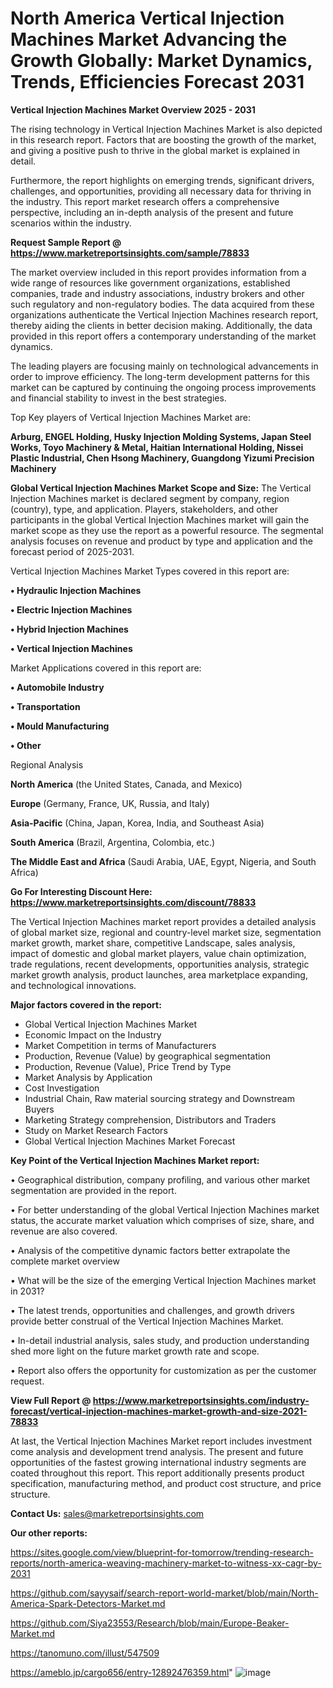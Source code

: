 # North America Vertical Injection Machines Market Advancing the Growth Globally: Market Dynamics, Trends, Efficiencies Forecast 2031

<Strong> Vertical Injection Machines Market Overview 2025 - 2031</strong>

The rising technology in Vertical Injection Machines Market is also depicted in this research report. Factors that are boosting the growth of the market, and giving a positive push to thrive in the global market is explained in detail.

Furthermore, the report highlights on emerging trends, significant drivers, challenges, and opportunities, providing all necessary data for thriving in the industry. This report market research offers a comprehensive perspective, including an in-depth analysis of the present and future scenarios within the industry.

<strong>Request Sample Report @ <a href=https://www.marketreportsinsights.com/sample/78833>https://www.marketreportsinsights.com/sample/78833</a></strong>

The market overview included in this report provides information from a wide range of resources like government organizations, established companies, trade and industry associations, industry brokers and other such regulatory and non-regulatory bodies. The data acquired from these organizations authenticate the Vertical Injection Machines research report, thereby aiding the clients in better decision making. Additionally, the data provided in this report offers a contemporary understanding of the market dynamics.

The leading players are focusing mainly on technological advancements in order to improve efficiency. The long-term development patterns for this market can be captured by continuing the ongoing process improvements and financial stability to invest in the best strategies.

Top Key players of Vertical Injection Machines Market are:

<strong>Arburg, ENGEL Holding, Husky Injection Molding Systems, Japan Steel Works, Toyo Machinery & Metal, Haitian International Holding, Nissei Plastic Industrial, Chen Hsong Machinery, Guangdong Yizumi Precision Machinery</strong>

<strong><b>Global Vertical Injection Machines Market Scope and Size:</b></strong>
The Vertical Injection Machines market is declared segment by company, region (country), type, and application. Players, stakeholders, and other participants in the global Vertical Injection Machines market will gain the market scope as they use the report as a powerful resource. The segmental analysis focuses on revenue and product by type and application and the forecast period of 2025-2031.

Vertical Injection Machines Market Types covered in this report are:

<strong>• Hydraulic Injection Machines

• Electric Injection Machines

• Hybrid Injection Machines

• Vertical Injection Machines</strong>

Market Applications covered in this report are:

<strong>• Automobile Industry

• Transportation

• Mould Manufacturing

• Other</strong> 

Regional Analysis

<strong>North America</strong> (the United States, Canada, and Mexico)

<strong>Europe</strong> (Germany, France, UK, Russia, and Italy)

<strong>Asia-Pacific</strong> (China, Japan, Korea, India, and Southeast Asia)

<strong>South America</strong> (Brazil, Argentina, Colombia, etc.)

<strong>The Middle East and Africa</strong> (Saudi Arabia, UAE, Egypt, Nigeria, and South Africa)

<strong>Go For Interesting Discount Here: <a href=https://www.marketreportsinsights.com/discount/78833>https://www.marketreportsinsights.com/discount/78833</a></strong>

The Vertical Injection Machines market report provides a detailed analysis of global market size, regional and country-level market size, segmentation market growth, market share, competitive Landscape, sales analysis, impact of domestic and global market players, value chain optimization, trade regulations, recent developments, opportunities analysis, strategic market growth analysis, product launches, area marketplace expanding, and technological innovations.

<strong><b>Major factors covered in the report:</b></strong>
<ul>
  <li>Global Vertical Injection Machines Market </li>
  <li>Economic Impact on the Industry</li>
  <li>Market Competition in terms of Manufacturers</li>
  <li>Production, Revenue (Value) by geographical segmentation</li>
  <li>Production, Revenue (Value), Price Trend by Type</li>
  <li>Market Analysis by Application</li>
  <li>Cost Investigation</li>
  <li>Industrial Chain, Raw material sourcing strategy and Downstream Buyers</li>
  <li>Marketing Strategy comprehension, Distributors and Traders</li>
  <li>Study on Market Research Factors</li>
  <li>Global Vertical Injection Machines Market Forecast</li>
</ul>

<strong><b>Key Point of the Vertical Injection Machines Market report:</b></strong>

• Geographical distribution, company profiling, and various other market segmentation are provided in the report.

• For better understanding of the global Vertical Injection Machines market status, the accurate market valuation which comprises of size, share, and revenue are also covered.

• Analysis of the competitive dynamic factors better extrapolate the complete market overview

• What will be the size of the emerging Vertical Injection Machines market in 2031?

• The latest trends, opportunities and challenges, and growth drivers provide better construal of the Vertical Injection Machines Market.

• In-detail industrial analysis, sales study, and production understanding shed more light on the future market growth rate and scope.

• Report also offers the opportunity for customization as per the customer request.

<strong><b>View Full Report @ <a href=https://www.marketreportsinsights.com/industry-forecast/vertical-injection-machines-market-growth-and-size-2021-78833>https://www.marketreportsinsights.com/industry-forecast/vertical-injection-machines-market-growth-and-size-2021-78833</a></b></strong>


At last, the Vertical Injection Machines Market report includes investment come analysis and development trend analysis. The present and future opportunities of the fastest growing international industry segments are coated throughout this report. This report additionally presents product specification, manufacturing method, and product cost structure, and price structure.

<strong>Contact Us:</strong>
sales@marketreportsinsights.com

<strong>Our other reports:</strong>

<a href=https://sites.google.com/view/blueprint-for-tomorrow/trending-research-reports/north-america-weaving-machinery-market-to-witness-xx-cagr-by-2031>https://sites.google.com/view/blueprint-for-tomorrow/trending-research-reports/north-america-weaving-machinery-market-to-witness-xx-cagr-by-2031</a>

<a href=https://github.com/sayysaif/search-report-world-market/blob/main/North-America-Spark-Detectors-Market.md>https://github.com/sayysaif/search-report-world-market/blob/main/North-America-Spark-Detectors-Market.md</a>

<a href=https://github.com/Siya23553/Research/blob/main/Europe-Beaker-Market.md>https://github.com/Siya23553/Research/blob/main/Europe-Beaker-Market.md</a>

<a href=https://tanomuno.com/illust/547509>https://tanomuno.com/illust/547509</a>

<a href=https://ameblo.jp/cargo656/entry-12892476359.html>https://ameblo.jp/cargo656/entry-12892476359.html</a>"
![image](https://github.com/user-attachments/assets/411ad1bf-7ad8-4eaa-b667-ba69f9f73a12)

